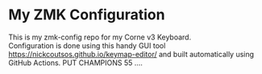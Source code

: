 # My ZMK Configuration
This is my zmk-config repo for my Corne v3 Keyboard.  
Configuration is done using this handy GUI tool https://nickcoutsos.github.io/keymap-editor/ and built automatically using GitHub Actions.
PUT CHAMPIONS
55
....
